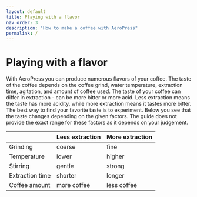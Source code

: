 ```yaml
---
layout: default
title: Playing with a flavor
nav_order: 3
description: "How to make a coffee with AeroPress"
permalink: /
---
```


# Playing with a flavor

With AeroPress you can produce numerous flavors of your coffee. The taste of the coffee depends on the coffee grind, water temperature, extraction time, agitation, and amount of coffee used. The taste of your coffee can differ in extraction - can be more bitter or more acid. Less extraction means the taste has more acidity, while more extraction means it tastes more bitter. The best way to find your favorite taste is to experiment. Below you see that the taste changes depending on the given factors. The guide does not provide the exact range for these factors as it depends on your judgement.

 |          |Less extraction | More extraction
 |----------|----------------|-----------------
 | Grinding | coarse         | fine
 |Temperature|	lower	| higher
 |Stirring|	gentle	|strong
|Extraction time  |	shorter |	longer
|Coffee amount |	more coffee	|less coffee